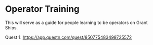 # Operator Training

This will serve as a guide for people learning to be operators on Grant Ships.

Quest 1:
https://app.questn.com/quest/850775483498725572